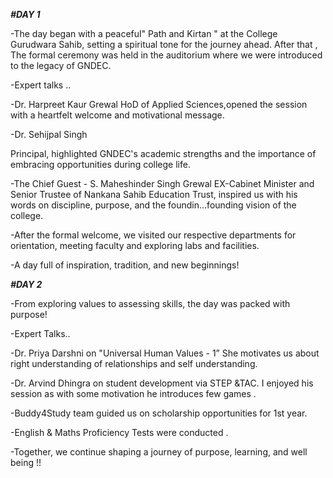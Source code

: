 ***#DAY 1***

-The day began with a peaceful" Path and Kirtan " at the College Gurudwara Sahib, setting a spiritual tone for the journey ahead. 
After that ,
The formal ceremony was held in the auditorium where we were introduced to the legacy of GNDEC.

-Expert talks ..

-Dr. Harpreet Kaur Grewal
 HoD of Applied Sciences,opened the session with a heartfelt welcome and motivational message.

-Dr. Sehijpal Singh

Principal, highlighted GNDEC's
academic strengths and the importance of embracing opportunities during college life.

-The Chief Guest - S. Maheshinder Singh Grewal
 EX-Cabinet Minister and Senior Trustee of Nankana Sahib Education Trust, inspired us with his words on discipline, purpose, and the foundin…founding vision of the college.

-After the formal welcome, we  visited our  respective departments for orientation, meeting faculty and exploring labs and facilities.

-A day full of inspiration, tradition, and new beginnings! 


***#DAY 2***

-From exploring values to assessing skills, the day was packed with purpose!

-Expert Talks..

-Dr. Priya Darshni on "Universal Human Values - 1”                                                                                       She motivates us about right understanding of relationships and self understanding.

  -Dr. Arvind Dhingra on student development via STEP &TAC.                                                                                  I enjoyed  his session as with some motivation he introduces few games .
                                                                                                                                        
-Buddy4Study team guided us  on scholarship opportunities for 1st year.

-English & Maths Proficiency Tests were conducted . 

-Together, we continue shaping a journey of purpose, learning, and well being !!
